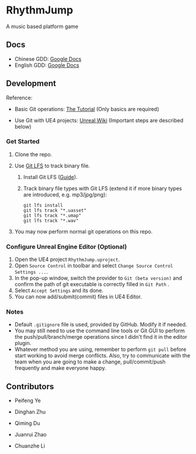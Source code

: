 # RhythmJump
A music based platform game

## Docs

- Chinese GDD: [Google Docs](https://docs.google.com/document/d/1o8JgMRD53AjWpdXvaA8AGeciMkFDwY28pzybJHmWqKY/edit)
- English GDD: [Google Docs](https://docs.google.com/document/d/1kXH58Myj2T4DLfro5Uc1xLvNs8SQxa3L3cDC9CGhSiI/edit)

## Development

Reference:

- Basic Git operations: [The Tutorial](https://git-scm.com/docs/gittutorial) (Only basics are required)

- Use Git with UE4 projects: [Unreal Wiki](https://wiki.unrealengine.com/Git_source_control_(Tutorial)) (Important steps are described below)

### Get Started

1. Clone the repo.

2. Use [Git LFS](https://git-lfs.github.com/) to track binary file.

   1.  Install Git LFS ([Guide](https://help.github.com/articles/installing-git-large-file-storage)).

   2. Track binary file types with Git LFS (extend it if more binary types are introduced, e.g. mp3/jpg/png):

      ```shell
      git lfs install
      git lfs track "*.uasset"
      git lfs track "*.umap"
      git lfs track "*.wav"
      ```

3. You may now perform normal git operations on this repo.

### Configure Unreal Engine Editor (Optional)

1. Open the UE4 project `RhythmJump.uproject`.
2. Open `Source Control` in toolbar and select `Change Source Control Settings ...`.
3. In the pop-up window, switch the provider to `Git (beta version)` and confirm the path of git executable is correctly filled in `Git Path` .
4. Select `Accept Settings` and its done.
5. You can now add/submit(commit) files in UE4 Editor. 

### Notes

- Default `.gitignore` file is used, provided by GitHub. Modify it if needed.
- You may still need to use the command line tools or Git GUI to perform the push/pull/branch/merge operations since I didn't find it in the editor plugin.
- Whatever method you are using, remember to perform `git pull`  before start working to avoid merge conflicts. Also, try to communicate with the team when you are going to make a change,  pull/commit/push frequently and make everyone happy.

## Contributors

- Peifeng Ye

- Dinghan Zhu

- Qiming Du
- Juanrui Zhao
- Chuanzhe Li